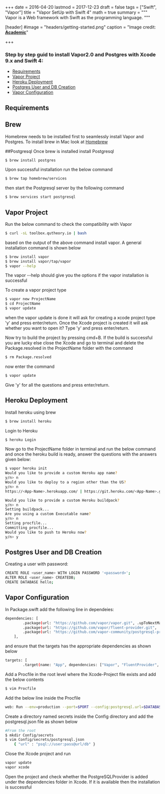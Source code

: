 +++
date = 2016-04-20
lastmod = 2017-12-23
draft = false
tags = ["Swift", "Vapor"]
title = "Vapor SetUp with Swift 4"
math = true
summary = """
Vapor is a Web framework with Swift as the programming language.
"""

[header]
#image = "headers/getting-started.png"
caption = "Image credit: [**Academic**](https://github.com/gcushen/hugo-academic/)"

+++

### Step by step guid to install Vapor2.0 and Postgres with Xcode 9.x and Swift 4:


- [Requirements](#requirements)
- [Vapor Project](#vapor-project)
- [Heroku Deployment](#heroku-deployment)
- [Postgres User and DB Creation](#postgres-user-and-db-creation)
- [Vapor Configuration](#vapor-configuration)



## Requirements

## Brew
Homebrew needs to be installed first to seamlessly install Vapor and Postgres. To install brew in Mac look at [Homebrew](https://brew.sh/)

##Postgresql
Once brew is installed install Postgresql

```bash
$ brew install postgres
```
Upon successful installation run the below command
```bash
$ brew tap homebrew/services
```
then start the Postgresql server by the following command
```bash
$ brew services start postgresql
```

## Vapor Project
Run the below command to check the compatibility with Vapor
```bash
$ curl -sL toolbox.qutheory.io | bash
```
based on the output of the above command install vapor. A general installation command is shown below
```bash
$ brew install vapor
$ brew install vapor/tap/vapor
$ vapor --help
```
The vapor --help should give you the options if the vapor installation is successful

To create a vapor project type
```bash
$ vapor new ProjectName
$ cd ProjectName
$ vapor update
```
when the vapor update is done it will ask for creating a xcode project type 'y' and press enter/return.
Once the Xcode project is created it will ask whether you want to open it? Type 'y' and press enter/return.

Now try to build the project by pressing cmd+B. If the build is successful you are lucky else close
the Xcode and go to terminal and delete the Package.resolved in the ProjectName folder with the command
```bash
$ rm Package.resolved
```
now enter the command
```bash
$ vapor update
```
Give 'y' for all the questions and press enter/return.

## Heroku Deployment
Install heroku using brew
```bash
$ brew install heroku
```
Login to Heroku
```bash
$ heroku Login
```
Now go to the ProjectName folder in terminal and run the below command and once the heroku
build is ready, answer the questions with the answers given below:
```bash
$ vapor heroku init
Would you like to provide a custom Heroku app name?
y/n> n
Would you like to deploy to a region other than the US?
y/n> n
https://<App-Name>.herokuapp.com/ | https://git.heroku.com/<App-Name>.git

Would you like to provide a custom Heroku buildpack?
y/n> n
Setting buildpack...
Are you using a custom Executable name?
y/n> n
Setting procfile...
Committing procfile...
Would you like to push to Heroku now?
y/n> y
```
## Postgres User and DB Creation

Creating a user with password:
```bash
CREATE ROLE <user_name> WITH LOGIN PASSWORD '<password>';
ALTER ROLE <user_name> CREATEDB;
CREATE DATABASE hello;
```
## Vapor Configuration

In Package.swift add the following line in dependeies:
```bash
dependencies: [
        .package(url: "https://github.com/vapor/vapor.git", .upToNextMajor(from: "2.1.0")),
        .package(url: "https://github.com/vapor/fluent-provider.git", .upToNextMajor(from: "1.2.0")),
        .package(url: "https://github.com/vapor-community/postgresql-provider.git", .upToNextMajor(from: "2.1.0")),
    ],
```

and ensure that the targets has the appropriate dependencies as shown below
```bash
targets: [
        .target(name: "App", dependencies: ["Vapor", "FluentProvider", "PostgreSQLProvider"],

```
Add a Procfile in the root level where the Xcode-Project file exists and add the below contents
```bash
$ vim Procfile
```
Add the below line inside the Procfile
```bash
web: Run --env=production --port=$PORT --config:postgresql.url=$DATABASE_URL
```

Create a directory named secrets inside the Config directory and add the postgresql.json file as shown below
```bash
#From the root
$ mkdir Config/secrets
$ vim Config/secrets/postgresql.json
    { "url" : "psql://user:pass@url/db" }
```

Close the Xcode project and run
```bash
vapor update
vapor xcode
```

Open the project and check whether the PostgreSQLProvider is added under the dependencies folder in Xcode.
If it is available then the installation is successful
